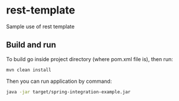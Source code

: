 # rest-template
Sample use of rest template

## Build and run

To build go inside project directory (where pom.xml file is), then run:
  ``` bash
  mvn clean install
  ```

Then you can run application by command:
  ``` bash
  java -jar target/spring-integration-example.jar
  ```

